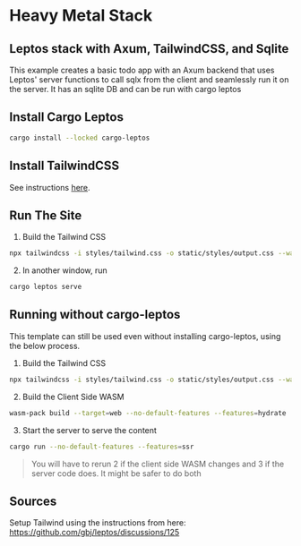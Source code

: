 # Heavy Metal Stack
## Leptos stack with Axum, TailwindCSS, and Sqlite 

This example creates a basic todo app with an Axum backend that uses Leptos' server functions to call sqlx from the client and seamlessly run it on the server. It has an sqlite DB and can
be run with cargo leptos

## Install Cargo Leptos
```bash
cargo install --locked cargo-leptos
```
## Install TailwindCSS
See instructions [here](https://github.com/tailwindlabs/tailwindcss/releases).

## Run The Site
1. Build the Tailwind CSS
```bash
npx tailwindcss -i styles/tailwind.css -o static/styles/output.css --watch
```
2. In another window, run 
```bash
cargo leptos serve
```

## Running without cargo-leptos

This template can still be used even without installing cargo-leptos, using the below process.

1. Build the Tailwind CSS
```bash
npx tailwindcss -i styles/tailwind.css -o static/styles/output.css --watch
```

2. Build the Client Side WASM
```bash
wasm-pack build --target=web --no-default-features --features=hydrate
```

3. Start the server to serve the content
```bash
cargo run --no-default-features --features=ssr
```

> You will have to rerun 2 if the client side WASM changes and 3 if the server code does. It might be safer to do both

## Sources
Setup Tailwind using the instructions from here:
https://github.com/gbj/leptos/discussions/125

